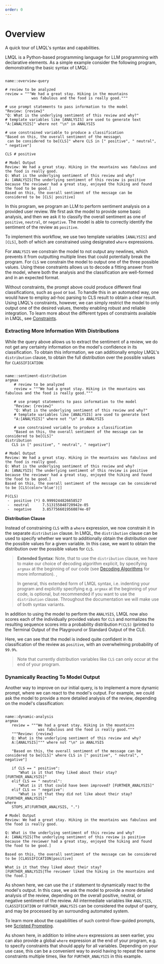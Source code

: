 ```yaml
---
order: 0
---
```

# Overview

<div class="subtitle">A quick tour of LMQL's syntax and capabilities.</div>

LMQL is a Python-based programming language for LLM programming with declarative elements. As a simple example consider the following program, demonstrating the basic syntax of LMQL:

```{lmql}

name::overview-query

# review to be analyzed
review = """We had a great stay. Hiking in the mountains 
            was fabulous and the food is really good."""

# use prompt statements to pass information to the model
"Review: {review}"
"Q: What is the underlying sentiment of this review and why?"
# template variables like [ANALYSIS] are used to generate text
"A:[ANALYSIS]" where not "\n" in ANALYSIS

# use constrained variable to produce a classification
"Based on this, the overall sentiment of the message\
 can be considered to be[CLS]" where CLS in [" positive", " neutral", " negative"]

CLS # positive
```
```promptdown
# Model Output
Review: We had a great stay. Hiking in the mountains was fabulous and the food is really good.
Q: What is the underlying sentiment of this review and why?
A: [ANALYSIS|The underlying sentiment of this review is positive because the reviewer had a great stay, enjoyed the hiking and found the food to be good.]
Based on this, the overall sentiment of the message can be 
considered to be [CLS| positive]
```

In this program, we program an LLM to perform sentiment analysis on a provided user review. We first ask the model to provide some basic analysis, and then we ask it to classify the overall sentiment as one of `positive`, `neutral`, or `negative`. The model is able to correctly identify the sentiment of the review as `positive`.

To implement this workflow, we use two template variables `[ANALYSIS]` and `[CLS]`, both of which are constrained using designated `where` expressions. 

For `ANALYSIS` we constrain the model to not output any newlines, which prevents it from outputting multiple lines that could potentially break the program. For `CLS` we constrain the model to output one of the three possible values. Using these constraints allows us to decode a fitting answer from the model, where both the analysis and the classification are well-formed and in an expected format.

Without constraints, the prompt above could produce different final classifications, such as `good` or `bad`. To handle this in an automated way, one would have to employ ad-hoc parsing to CLS result to obtain a clear result. Using LMQL's constraints, however, we can simply restrict the model to only output one of the desired values, thereby enabling robust and reliable integration. To learn more about the different types of constraints available in LMQL, see [Constraints](./constraints.md).

### Extracting More Information With Distributions

While the query above allows us to extract the sentiment of a review, we do not get any certainty information on the model's confidence in its classification. To obtain this information, we can additionally employ LMQL's `distribution` clause, to obtain the full distribution over the possible values for `CLASSIFICATION`:

```{lmql}

name::sentiment-distribution
argmax
    # review to be analyzed
    review = """We had a great stay. Hiking in the mountains was fabulous and the food is really good."""

    # use prompt statements to pass information to the model
    "Review: {review}"
    "Q: What is the underlying sentiment of this review and why?"
    # template variables like [ANALYSIS] are used to generate text
    "A:[ANALYSIS]" where not "\n" in ANALYSIS

    # use constrained variable to produce a classification
    "Based on this, the overall sentiment of the message can be considered to be[CLS]"
distribution
   CLS in [" positive", " neutral", " negative"]
```
```promptdown
# Model Output
Review: We had a great stay. Hiking in the mountains was fabulous and the food is really good.
Q: What is the underlying sentiment of this review and why?
A: [ANALYSIS| The underlying sentiment of this review is positive because the reviewer had a great stay, enjoyed the hiking and found the food to be good.]
Based on this, the overall sentiment of the message can be considered to be [CLS(color='blue')|]

P(CLS)
 -  positive (*) 0.9999244826658527
 -  neutral      7.513155848720942e-05
 -  negative     3.8577566019560874e-07
```

**Distribution Clause**

Instead of constraining `CLS` with a `where` expression, we now constrain it in the separate `distribution` clause. In LMQL, the `distribution` clause can be used to specify whether we want to additionally obtain the distribution over the possible values for a given variable. In this case, we want to obtain the distribution over the possible values for `CLS`. 

> **Extended Syntax**: Note, that to use the `distribution` clause, we have to make our choice of decoding algorithm explicit, by specifying `argmax` at the beginning of our code (see [Decoding Algorithms](./decoding.md) for more information). ¸
>
> In general, this extended form of LMQL syntax, i.e. indenting your program and explicitly specifying e.g. `argmax` at the beginning of your code, is optional, but recommended if you want to use the `distribution` clause. Throughout the documentation we will make use of both syntax variants.

In addition to using the model to perform the `ANALYSIS`, LMQL now also scores each of the individually provided values for `CLS` and normalizes the resulting sequence scores into a probability distribution `P(CLS)` (printed to the Terminal Output of the Playground or Standard Output of the CLI).

Here, we can see that the model is indeed quite confident in its classification of the review as `positive`, with an overwhelming probability of `99.9%`.

> Note that currently distribution variables like `CLS` can only occur at the end of your program.

### Dynamically Reacting To Model Output

Another way to improve on our initial query, is to implement a more dynamic prompt, where we can react to the model's output. For example, we could ask the model to provide a more detailed analysis of the review, depending on the model's classification:

```{lmql}

name::dynamic-analysis
argmax
   review = """We had a great stay. Hiking in the mountains 
               was fabulous and the food is really good."""
   """Review: {review}
   Q: What is the underlying sentiment of this review and why?
   A:[ANALYSIS]""" where not "\n" in ANALYSIS
   
   "Based on this, the overall sentiment of the message can be considered to be[CLS]" where CLS in [" positive", " neutral", " negative"]
   
   if CLS == " positive":
      "What is it that they liked about their stay? [FURTHER_ANALYSIS]"
   elif CLS == " neutral":
      "What is it that could have been improved? [FURTHER_ANALYSIS]"
   elif CLS == " negative":
      "What is it that they did not like about their stay? [FURTHER_ANALYSIS]"
where
   STOPS_AT(FURTHER_ANALYSIS, ".")
```
```promptdown
# Model Output
Review: We had a great stay. Hiking in the mountains was fabulous and the food is really good.

Q: What is the underlying sentiment of this review and why?
A: [ANALYSIS|The underlying sentiment of this review is positive because the reviewer had a great stay, enjoyed the hiking and found the food to be good.]

Based on this, the overall sentiment of the message can be considered to be [CLASSIFICATION|positive]

What is it that they liked about their stay?
[FURTHER_ANALYSIS|The reviewer liked the hiking in the mountains and the food.]
```

As shown here, we can use the `if` statement to dynamically react to the model's output. In this case, we ask the model to provide a more detailed analysis of the review, depending on the overall positive, neutral, or negative sentiment of the review. All intermediate variables like `ANALYSIS`, `CLASSIFICATION` or `FURTHER_ANALYSIS` can be considered the output of query, and may be processed by an surrounding automated system.

To learn more about the capabilities of such control-flow-guided prompts, see [Scripted Prompting](./scripted-prompting.md).

As shown here, in addition to inline `where` expressions as seen earlier, you can also provide a global `where` expression at the end of your program, e.g. to specify constraints that should apply for all variables. Depending on your use case, this can be a convenient way to avoid having to repeat the same constraints multiple times, like for `FURTHER_ANALYSIS` in this example.
